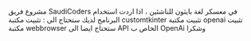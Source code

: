 مشروع فريق SaudiCoders في معسكر لغة بايثون للناشئين ،
اذا اردت استخدام البرنامج لديك ستحتاج الى :
تثبيت مكتبة customtkinter 
تثبيت مكتبة openai
تثبيت مكتبة webbrowser
ستحتاج ايضا الى API الخاص ب OpenAi
وشكرا 
